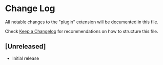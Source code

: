 # Change Log

All notable changes to the "plugin" extension will be documented in this file.

Check [Keep a Changelog](http://keepachangelog.com/) for recommendations on how to structure this file.

## [Unreleased]

- Initial release